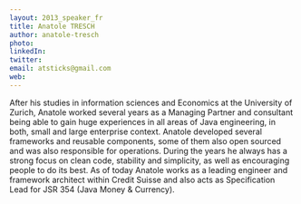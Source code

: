 ```yaml
---
layout: 2013_speaker_fr
title: Anatole TRESCH
author: anatole-tresch
photo: 
linkedIn: 
twitter: 
email: atsticks@gmail.com
web: 
---
```


After his studies in information sciences and Economics at the University of Zurich, Anatole worked several years as a Managing Partner and consultant being able to gain huge experiences in all areas of Java engineering, in both, small and large enterprise context. Anatole developed several frameworks and reusable components, some of them also open sourced and was also responsible for operations. During the years he always has a strong focus on clean code, stability and simplicity, as well as encouraging people to do its best. As of today Anatole works as a leading engineer and framework architect within Credit Suisse and also acts as Specification Lead for JSR 354 (Java Money & Currency).